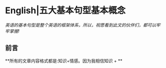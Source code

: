 # English|五大基本句型基本概念
*英语的基本句型是整个英语的框架体系，所以，祝愿看到此文的伙伴们，都可以牢牢掌握!*
## 前言
**所有的文章内容格式都是:知识+情感。因为我相信知识 + **